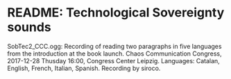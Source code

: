 # README: Technological Sovereignty sounds

SobTec2_CCC.ogg: Recording of reading two paragraphs in five languages from the introduction at the book launch. Chaos Communication Congress, 2017-12-28 Thusday 16:00, Congress Center Leipzig. Languages: Catalan, English, French, Italian, Spanish. Recording by siroco.



